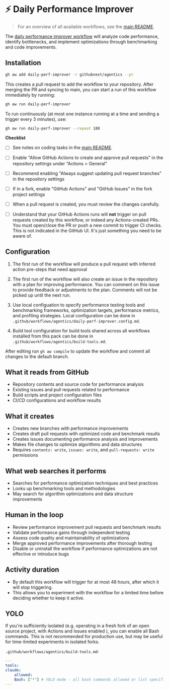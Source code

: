 # ⚡ Daily Performance Improver

> For an overview of all available workflows, see the [main README](../README.md).

The [daily performance improver workflow](../workflows/daily-perf-improver.md?plain=1) will analyze code performance, identify bottlenecks, and implement optimizations through benchmarking and code improvements.

## Installation

```bash
gh aw add daily-perf-improver -r githubnext/agentics --pr
```

This creates a pull request to add the workflow to your repository. After merging the PR and syncing to main, you can start a run of this workflow immediately by running:

```bash
gh aw run daily-perf-improver
```

To run continuously (at most one instance running at a time and sending a trigger every 3 minutes), use:

```bash
gh aw run daily-perf-improver --repeat 180
```

**Checklist**

* [ ] See notes on coding tasks in the [main README](../README.md). 

* [ ] Enable "Allow GitHub Actions to create and approve pull requests" in the repository settings under "Actions > General"

* [ ] Recommend enabling  "Always suggest updating pull request branches" in the repository settings

* [ ] If in a fork, enable "GitHub Actions" and "GitHub Issues" in the fork project settings

* [ ] When a pull request is created, you must review the changes carefully. 

* [ ] Understand that your GitHub Actions runs will **not** trigger on pull requests created by this workflow, or indeed any Actions-created PRs. You must open/close the PR or push a new commit to trigger CI checks. This is not indicated in the GitHub UI. It's just something you need to be aware of.

## Configuration

1. The first run of the workflow will produce a pull request with inferred action pre-steps that need approval

2. The first run of the workflow will also create an issue in the repository with a plan for improving performance. You can comment on this issue to provide feedback or adjustments to the plan. Comments will not be picked up until the next run.

3. Use local configuation to specify performance testing tools and benchmarking frameworks, optimization targets, performance metrics, and profiling strategies. Local configuration can be done in `.github/workflows/agentics/daily-perf-improver.config.md`.

4. Build tool configuration for build tools shared across all workflows installed from this pack can be done in `.github/workflows/agentics/build-tools.md`. 

After editing run `gh aw compile` to update the workflow and commit all changes to the default branch.

## What it reads from GitHub

- Repository contents and source code for performance analysis
- Existing issues and pull requests related to performance
- Build scripts and project configuration files
- CI/CD configurations and workflow results

## What it creates

- Creates new branches with performance improvements
- Creates draft pull requests with optimized code and benchmark results
- Creates issues documenting performance analysis and improvements
- Makes file changes to optimize algorithms and data structures
- Requires `contents: write`, `issues: write`, and `pull-requests: write` permissions

## What web searches it performs

- Searches for performance optimization techniques and best practices
- Looks up benchmarking tools and methodologies
- May search for algorithm optimizations and data structure improvements

## Human in the loop

- Review performance improvement pull requests and benchmark results
- Validate performance gains through independent testing
- Assess code quality and maintainability of optimizations
- Merge approved performance improvements after thorough testing
- Disable or uninstall the workflow if performance optimizations are not effective or introduce bugs

## Activity duration

- By default this workflow will trigger for at most 48 hours, after which it will stop triggering. 
- This allows you to experiment with the workflow for a limited time before deciding whether to keep it active.

## YOLO

If you're sufficiently isolated (e.g. operating in a fresh fork of an open source project, with Actions and Issues enabled ), you can enable all Bash commands. This is not recommended for production use, but may be useful for time-limited experiments in isolated forks.

`.github/workflows/agentics/build-tools.md`:

```yaml
---
tools:
claude:
    allowed:
    Bash: ["*"] # YOLO mode - all bash commands allowed or list specific tools
---
```
